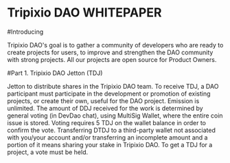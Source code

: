
# Tripixio DAO WHITEPAPER

#Introducing

Tripixio DAO's goal is to gather a community of developers who are ready to create projects for users, to improve and strengthen the DAO community with strong projects. All our projects are open source for Product Owners.

#Part 1. Tripixio DAO Jetton (TDJ)

Jetton to distribute shares in the Tripixio DAO team. To receive TDJ, a DAO participant must participate in the development or promotion of existing projects, or create their own, useful for the DAO project. Emission is unlimited. The amount of DDJ received for the work is determined by general voting (in DevDao chat), using MultiSig Wallet, where the entire coin issue is stored. Voting requires 5 TDJ on the wallet balance in order to confirm the vote. Transferring DTDJ to a third-party wallet not associated with you/your account and/or transferring an incomplete amount and a portion of it means sharing your stake in Tripixio DAO. To get a TDJ for a project, a vote must be held.

#
